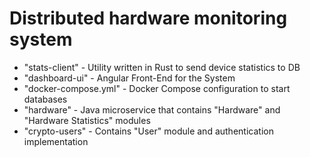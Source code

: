 # Distributed hardware monitoring system

 - "stats-client" - Utility written in Rust to send device statistics to DB
 - "dashboard-ui" - Angular Front-End for the System
 - "docker-compose.yml" - Docker Compose configuration to start databases
 - "hardware" - Java microservice that contains "Hardware" and "Hardware Statistics" modules
 - "crypto-users" - Contains "User" module and authentication implementation 
